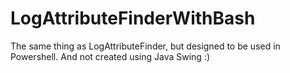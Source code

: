 # LogAttributeFinderWithBash

The same thing as LogAttributeFinder, but designed to be used in Powershell. And not created using Java Swing :)
